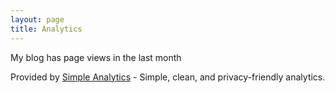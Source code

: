 ```yaml
---
layout: page
title: Analytics
---
```


<p>My blog has <span id="pageviews"></span> page views in the last month</p>
<div data-sa-graph-url="https://simpleanalytics.io/simpleanalytics.io/?color=75b5aa" data-sa-page-views-selector="#pageviews"></div>
<script src="https://cdn.simpleanalytics.io/embed.js"></script>

<p>Provided by <a href="https://simpleanalytics.io/?ref=blog.adriaan.io">Simple Analytics</a> - Simple, clean, and privacy-friendly analytics.</p>
